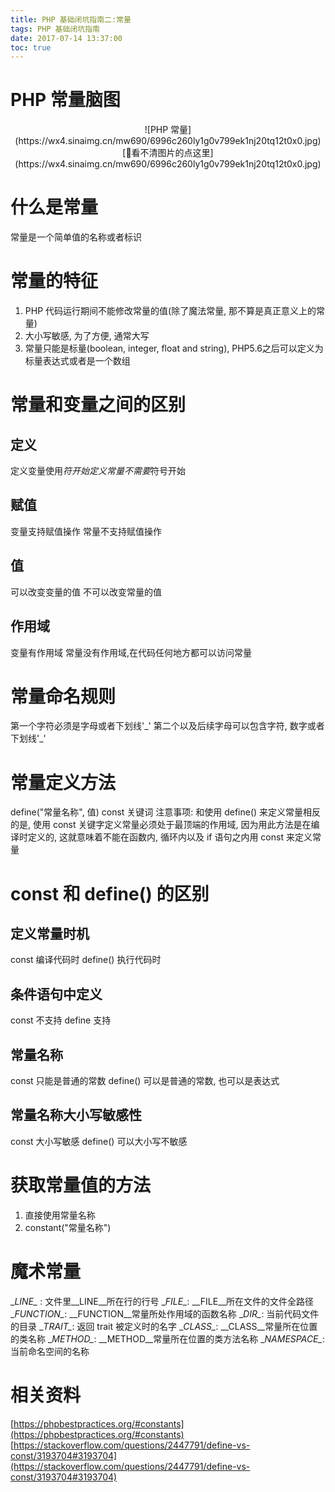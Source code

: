 ```yaml
---
title: PHP 基础闭坑指南二:常量
tags: PHP 基础闭坑指南
date: 2017-07-14 13:37:00
toc: true
---
```

# PHP 常量脑图
<center>![PHP 常量](https://wx4.sinaimg.cn/mw690/6996c260ly1g0v799ek1nj20tq12t0x0.jpg)</center>
<center>[🙋看不清图片的点这里](https://wx4.sinaimg.cn/mw690/6996c260ly1g0v799ek1nj20tq12t0x0.jpg)</center>
<!-- more -->

# 什么是常量
常量是一个简单值的名称或者标识

# 常量的特征
1. PHP 代码运行期间不能修改常量的值(除了魔法常量, 那不算是真正意义上的常量)
2. 大小写敏感, 为了方便, 通常大写
3. 常量只能是标量(boolean, integer, float and string), PHP5.6之后可以定义为标量表达式或者是一个数组

# 常量和变量之间的区别
## 定义
定义变量使用$符开始
定义常量不需要$符号开始
## 赋值
变量支持赋值操作
常量不支持赋值操作
## 值
可以改变变量的值
不可以改变常量的值
## 作用域
变量有作用域
常量没有作用域,在代码任何地方都可以访问常量

# 常量命名规则
第一个字符必须是字母或者下划线'\_'
第二个以及后续字母可以包含字符, 数字或者下划线'\_'

# 常量定义方法
define("常量名称", 值)
const 关键词 注意事项: 和使用 define() 来定义常量相反的是, 使用 const 关键字定义常量必须处于最顶端的作用域, 因为用此方法是在编译时定义的, 这就意味着不能在函数内, 循环内以及 if 语句之内用 const 来定义常量

# const 和 define() 的区别
## 定义常量时机
const 编译代码时
define() 执行代码时
## 条件语句中定义
const 不支持
define 支持
## 常量名称
const 只能是普通的常数
define() 可以是普通的常数, 也可以是表达式
## 常量名称大小写敏感性
const 大小写敏感
define() 可以大小写不敏感

# 获取常量值的方法
1. 直接使用常量名称
2. constant("常量名称")

# 魔术常量
\__LINE\__ : 文件里\__LINE\__所在行的行号
\__FILE\__: \__FILE\__所在文件的文件全路径
\__FUNCTION\__: \__FUNCTION\__常量所处作用域的函数名称
\__DIR\__: 当前代码文件的目录
\__TRAIT\__: 返回 trait 被定义时的名字
\__CLASS\__: \__CLASS\__常量所在位置的类名称
\__METHOD\__: \__METHOD\__常量所在位置的类方法名称
\__NAMESPACE\__:  当前命名空间的名称

# 相关资料
[https://phpbestpractices.org/#constants](https://phpbestpractices.org/#constants)
[https://stackoverflow.com/questions/2447791/define-vs-const/3193704#3193704](https://stackoverflow.com/questions/2447791/define-vs-const/3193704#3193704)




